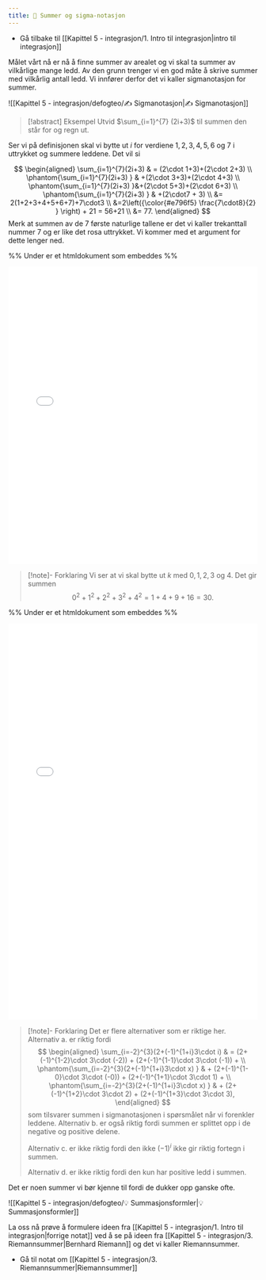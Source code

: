 ```yaml
---
title: 📄 Summer og sigma-notasjon
---
```

- Gå tilbake til [[Kapittel 5 - integrasjon/1. Intro til integrasjon|intro til integrasjon]]

Målet vårt nå er nå å finne summer av arealet og vi skal ta summer av vilkårlige mange ledd. Av den grunn trenger vi en god måte å skrive summer med vilkårlig antall ledd. Vi innfører derfor det vi kaller sigmanotasjon for summer.

![[Kapittel 5 - integrasjon/defogteo/✍️ Sigmanotasjon|✍️ Sigmanotasjon]]

> [!abstract] Eksempel 
> Utvid $\sum_{i=1}^{7} (2i+3)$ til summen den står for og regn ut.

Ser vi på definisjonen skal vi bytte ut $i$ for verdiene $1,2,3,4,5,6$ og $7$ i uttrykket og summere leddene. Det vil si

$$
\begin{aligned} 
\sum_{i=1}^{7}(2i+3) &  = (2\cdot 1+3)+(2\cdot 2+3) \\ \phantom{\sum_{i=1}^{7}(2i+3) } & +(2\cdot 3+3)+(2\cdot 4+3) \\ \phantom{\sum_{i=1}^{7}(2i+3) }&+(2\cdot 5+3)+(2\cdot 6+3) \\ \phantom{\sum_{i=1}^{7}(2i+3) } & +(2\cdot7 + 3) \\ &= 2(1+2+3+4+5+6+7)+7\cdot3 \\ &=2\left({\color{#e796f5}  \frac{7\cdot8}{2} } \right) + 21 = 56+21 \\ &= 77.
\end{aligned} 
$$
Merk at summen av de 7 første naturlige tallene er det vi kaller trekanttall nummer $7$ og er like det rosa uttrykket. Vi kommer med et argument for dette lenger ned. 

%% Under er et htmldokument som embeddes %%
<iframe src="Files\multipleshoicesigmanotasjon.html" frameborder="0" scrolling="no" style="aspect-ratio: 1/1; width: 100%; height: 600px"></iframe>


> [!note]- Forklaring
> Vi ser at vi skal bytte ut $k$ med $0,1,2,3$ og $4$. Det gir summen
> $$
> 0^2+1^2+2^2+3^2+4^2 = 1+4+9+16 = 30.
> $$

%% Under er et htmldokument som embeddes %%
<iframe src="Files\multipleshoicesigmanotasjon2.html" frameborder="0" scrolling="no" style="aspect-ratio: 1/1; width: 100%; height: 800px"></iframe>

> [!note]- Forklaring
> Det er flere alternativer som er riktige her.
> Alternativ a. er riktig fordi
> $$
> \begin{aligned} 
> \sum_{i=-2}^{3}(2+(-1)^{1+i}3\cdot i) & = (2+(-1)^{1-2}\cdot 3\cdot (-2)) + (2+(-1)^{1-1}\cdot 3\cdot (-1)) + 
> \\ \phantom{\sum_{i=-2}^{3}(2+(-1)^{1+i}3\cdot x) } & + (2+(-1)^{1-0}\cdot 3\cdot (-0)) + (2+(-1)^{1+1}\cdot 3\cdot 1) + 
> \\ \phantom{\sum_{i=-2}^{3}(2+(-1)^{1+i}3\cdot x) } & + (2+(-1)^{1+2}\cdot 3\cdot 2) + (2+(-1)^{1+3}\cdot 3\cdot 3),
> \end{aligned} 
> $$
> som tilsvarer summen i sigmanotasjonen i spørsmålet når vi forenkler leddene. 
> Alternativ b. er også riktig fordi summen er splittet opp i de negative og positive delene.
> 
> Alternativ c. er ikke riktig fordi den ikke $(-1)^i$ ikke gir riktig fortegn i summen.
> 
> Alternativ d. er ikke riktig fordi den kun har positive ledd i summen.  


Det er noen summer vi bør kjenne til fordi de dukker opp ganske ofte.

![[Kapittel 5 - integrasjon/defogteo/💡 Summasjonsformler|💡 Summasjonsformler]]

La oss nå prøve å formulere ideen fra [[Kapittel 5 - integrasjon/1. Intro til integrasjon|forrige notat]] ved å se på ideen fra [[Kapittel 5 - integrasjon/3. Riemannsummer|Bernhard Riemann]] og det vi kaller Riemannsummer.

- Gå til notat om [[Kapittel 5 - integrasjon/3. Riemannsummer|Riemannsummer]]